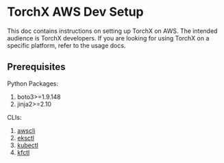 # TorchX AWS Dev Setup
This doc contains instructions on setting up TorchX on AWS. The intended
audience is TorchX developers. If you are looking for using TorchX on a
specific platform, refer to the usage docs.

## Prerequisites

Python Packages:
1. boto3>=1.9.148
1. jinja2>=2.10

CLIs:

1. [awscli](https://docs.aws.amazon.com/cli/latest/userguide/install-cliv2-linux.html)
1. [eksctl](https://docs.aws.amazon.com/eks/latest/userguide/eksctl.html)
1. [kubectl](https://kubernetes.io/docs/tasks/tools/install-kubectl-linux/)
1. [kfctl](https://www.kubeflow.org/docs/distributions/aws/deploy/install-kubeflow/#prepare-your-environment)
